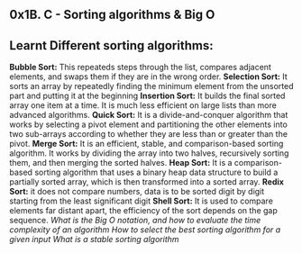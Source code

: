 ## 0x1B. C - Sorting algorithms & Big O
## Learnt Different sorting algorithms:
  **Bubble Sort:** This repeateds steps through the list, compares adjacent elements, and swaps them if they are in the wrong order.
  **Selection Sort:** It sorts an array by repeatedly finding the minimum element from the unsorted part and putting it at the beginning
  **Insertion Sort:** It builds the final sorted array one item at a time. It is much less efficient on large lists than more advanced algorithms.
  **Quick Sort:** It is a divide-and-conquer algorithm that works by selecting a pivot element and partitioning the other elements into two sub-arrays according to whether they are less than or greater than the pivot.
  **Merge Sort:** It is an efficient, stable, and comparison-based sorting algorithm. It works by dividing the array into two halves, recursively sorting them, and then merging the sorted halves.
  **Heap Sort:**  It is a comparison-based sorting algorithm that uses a binary heap data structure to build a partially sorted array, which is then transformed into a sorted array.
  **Redix Sort:** it does not compare numbers, data is to be sorted digit by digit starting from the least significant digit
  **Shell Sort:** It is used to compare elements far distant apart, the efficiency of the sort depends on the gap sequence.
*What is the Big O notation, and how to evaluate the time complexity of an algorithm*
*How to select the best sorting algorithm for a given input*
*What is a stable sorting algorithm*
